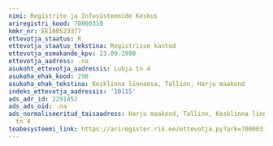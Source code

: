 ```yaml
---
nimi: Registrite ja Infosüsteemide Keskus
ariregistri_kood: 70000310
kmkr_nr: EE100523377
ettevotja_staatus: R
ettevotja_staatus_tekstina: Registrisse kantud
ettevotja_esmakande_kpv: 23.09.1998
ettevotja_aadress: .na
asukoht_ettevotja_aadressis: Lubja tn 4
asukoha_ehak_kood: 298
asukoha_ehak_tekstina: Kesklinna linnaosa, Tallinn, Harju maakond
indeks_ettevotja_aadressis: '10115'
ads_adr_id: 2291452
ads_ads_oid: .na
ads_normaliseeritud_taisaadress: Harju maakond, Tallinn, Kesklinna linnaosa, Lubja
  tn 4
teabesysteemi_link: https://ariregister.rik.ee/ettevotja.py?ark=70000310&ref=rekvisiidid
---
```

